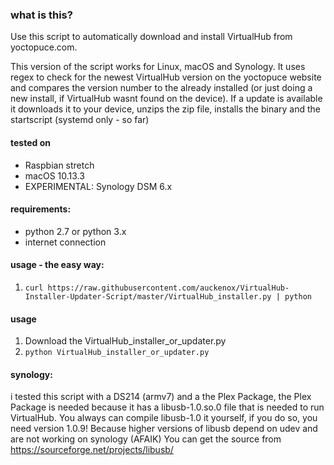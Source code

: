 ### what is this?
Use this script to automatically download and install VirtualHub from yoctopuce.com.

This version of the script works for Linux, macOS and Synology.
It uses regex to check for the newest VirtualHub version on the yoctopuce website and compares the version number to the already installed (or just doing a new install, if VirtualHub wasnt found on the device).
If a update is available it downloads it to your device, unzips the zip file, installs the binary and the startscript (systemd only - so far)

#### tested on
+  Raspbian stretch
+  macOS 10.13.3
+  EXPERIMENTAL: Synology DSM 6.x

#### requirements:
* python 2.7 or python 3.x
* internet connection

#### usage - the easy way:
1. `curl https://raw.githubusercontent.com/auckenox/VirtualHub-Installer-Updater-Script/master/VirtualHub_installer.py | python`

#### usage
1. Download the VirtualHub_installer_or_updater.py
2. `python VirtualHub_installer_or_updater.py`


#### synology:
i tested this script with a DS214 (armv7) and a the Plex Package,
the Plex Package is needed because it has a libusb-1.0.so.0 file that is needed to run VirtualHub.
You always can compile libusb-1.0 it yourself, if you do so, you need version 1.0.9!
Because higher versions of libusb depend on udev and are not working on synology (AFAIK)
You can get the source from https://sourceforge.net/projects/libusb/